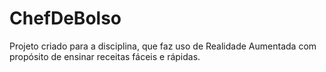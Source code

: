 # ChefDeBolso
Projeto criado para a disciplina, que faz uso de Realidade Aumentada com propósito de ensinar receitas fáceis e rápidas.
